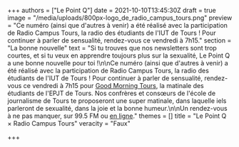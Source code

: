 +++
authors = ["Le Point Q"]
date = 2021-10-10T13:45:30Z
draft = true
image = "/media/uploads/800px-logo_de_radio_campus_tours.png"
preview = "Ce numéro (ainsi que d'autres à venir) a été réalisé avec la participation de Radio Campus Tours, la radio des étudiants de l'IUT de Tours ! Pour continuer à parler de sensualité, rendez-vous ce vendredi à 7h15."
section = "La bonne nouvelle"
text = "Si tu trouves que nos newsletters sont trop courtes, et si tu veux en apprendre toujours plus sur la sexualité, Le Point Q a une bonne nouvelle pour toi !\n\nCe numéro (ainsi que d'autres à venir) a été réalisé avec la participation de Radio Campus Tours, la radio des étudiants de l'IUT de Tours ! Pour continuer à parler de sensualité, rendez-vous ce vendredi à 7h15 pour [Good Morning Tours](https://www.radiocampustours.com/emissions/good-morning-tours/), la matinale des étudiants de l'EPJT de Tours. Nos confrères et consœurs de l'école de journalisme de Tours te proposeront une super matinale, dans laquelle iels parleront de sexualité, dans la joie et la bonne humeur.\n\nUn rendez-vous à ne pas manquer, sur 99.5 FM ou [en ligne](https://radiocampus.fr/player/index.php?radio=TOURS)."
themes = []
title = "Le Point Q × Radio Campus Tours"
veracity = "Faux"

+++
